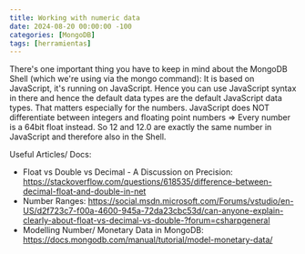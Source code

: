 ```yaml
---
title: Working with numeric data
date: 2024-08-20 00:00:00 -100
categories: [MongoDB]
tags: [herramientas]
---
```


There's one important thing you have to keep in mind about the MongoDB Shell (which we're using via the mongo command): It is based on JavaScript, it's running on JavaScript.
Hence you can use JavaScript syntax in there and hence the default data types are the default JavaScript data types.
That matters especially for the numbers. JavaScript does NOT differentiate between integers and floating point numbers => Every number is a 64bit float instead.
So 12 and 12.0 are exactly the same number in JavaScript and therefore also in the Shell.

Useful Articles/ Docs:

-   Float vs Double vs Decimal - A Discussion on Precision: https://stackoverflow.com/questions/618535/difference-between-decimal-float-and-double-in-net
-   Number Ranges: https://social.msdn.microsoft.com/Forums/vstudio/en-US/d2f723c7-f00a-4600-945a-72da23cbc53d/can-anyone-explain-clearly-about-float-vs-decimal-vs-double-?forum=csharpgeneral
-   Modelling Number/ Monetary Data in MongoDB: https://docs.mongodb.com/manual/tutorial/model-monetary-data/
